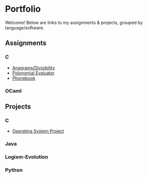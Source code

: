 # Portfolio

Welcome! Below are links to my assignments & projects, grouped by language/software.

## Assignments
### C
- [Anagrams/Divisibility](https://github.com/allisonmeikle/anagrams-and-divisibility)
- [Polynomial Evaluator](https://github.com/allisonmeikle/polynomial-evaluator)
- [Phonebook](https://github.com/allisonmeikle/phonebook)

### OCaml

## Projects
### C
- [Operating System Project](https://github.com/allisonmeikle/operating-system-project)

### Java

### Logism-Evolution

### Python

